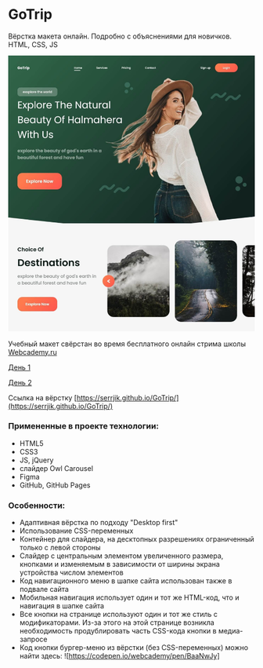 # GoTrip
Вёрстка макета онлайн. Подробно с объяснениями для новичков. HTML, CSS, JS

![GoTrip](https://raw.githubusercontent.com/Serrjik/GoTrip/main/GoTrip.jpg)

Учебный макет свёрстан во время бесплатного онлайн стрима школы [Webcademy.ru](https://webcademy.ru)

[День 1](https://www.youtube.com/watch?v=DPA9qzBJPaA)

[День 2](https://www.youtube.com/watch?v=W-yCnNl8lyE)

Ссылка на вёрстку [https://serrjik.github.io/GoTrip/](https://serrjik.github.io/GoTrip/)

### Примененные в проекте технологии:

* HTML5
* CSS3
* JS, jQuery
* слайдер Owl Carousel
* Figma
* GitHub, GitHub Pages

### Особенности:

* Адаптивная вёрстка по подходу "Desktop first"
* Использование CSS-переменных
* Контейнер для слайдера, на десктопных разрешениях ограниченный только с левой стороны
* Слайдер с центральным элементом увеличенного размера, кнопками и изменяемым в зависимости от ширины экрана устройства числом элементов
* Код навигационного меню в шапке сайта использован также в подвале сайта
* Мобильная навигация использует один и тот же HTML-код, что и навигация в шапке сайта
* Все кнопки на странице используют один и тот же стиль с модификаторами. Из-за этого на этой странице возникла необходимость продублировать часть CSS-кода кнопки в медиа-запросе
* Код кнопки бургер-меню из вёрстки (без CSS-переменных) можно найти здесь: ![https://codepen.io/webcademy/pen/BaaNwJy]
